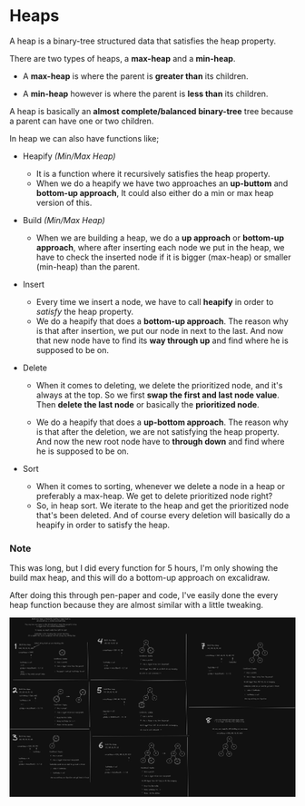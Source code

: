 # Heaps

A heap is a binary-tree structured data that satisfies the heap property.

There are two types of heaps, a **max-heap** and a **min-heap**.

- A **max-heap** is where the parent is **greater than** its children.

- A **min-heap** however is where the parent is **less than** its children.

A heap is basically an **almost complete/balanced binary-tree** tree because a parent can have one or two children.

In heap we can also have functions like;

- Heapify _(Min/Max Heap)_

  - It is a function where it recursively satisfies the heap property.
  - When we do a heapify we have two approaches an **up-buttom** and **bottom-up approach**, It could also either do a min or max heap version of this.

- Build _(Min/Max Heap)_

  - When we are building a heap, we do a **up approach** or **bottom-up approach**, where after inserting each node we put in the heap, we have to check the inserted node if it is bigger (max-heap) or smaller (min-heap) than the parent.

- Insert

  - Every time we insert a node, we have to call **heapify** in order to _satisfy_ the heap property.
  - We do a heapify that does a **bottom-up approach**. The reason why is that after insertion, we put our node in next to the last. And now that new node have to find its **way through up** and find where he is supposed to be on.

- Delete

  - When it comes to deleting, we delete the prioritized node, and it's always at the top. So we first **swap the first and last node value**. Then **delete the last node** or basically the **prioritized node**.

  - We do a heapify that does a **up-bottom approach**. The reason why is that after the deletion, we are not satisfying the heap property. And now the new root node have to **through down** and find where he is supposed to be on.

- Sort
  - When it comes to sorting, whenever we delete a node in a heap or preferably a max-heap. We get to delete prioritized node right?
  - So, in heap sort. We iterate to the heap and get the prioritized node that's been deleted. And of course every deletion will basically do a heapify in order to satisfy the heap.

### Note

This was long, but I did every function for 5 hours, I'm only showing the build max heap, and this will do a bottom-up approach on excalidraw.

After doing this through pen-paper and code, I've easily done the every heap function because they are almost similar with a little tweaking.

![Pen and Paper PseudoCode](image.png)
